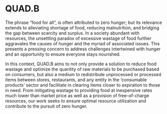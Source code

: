 # QUAD.B

The phrase “food for all”, is often attributed to zero hunger; but its relevance extends to alleviating shortage of food, reducing malnutrition, and bridging the gap between scarcity and surplus. In a society abundant with resources, the unsettling paradox of excessive wastage of food further aggravates the causes of hunger and the myriad of associated issues. This presents a pressing concern to address challenges intertwined with hunger and an opportunity to ensure everyone stays nourished. 

In this context, QUAD.B aims to not only provide a solution to reduce food wastage and optimize the quantity of raw materials to be purchased based on consumers, but also a medium to redistribute unprocessed or processed items between stores, restaurants, and any entity in the ‘consumable products’ sector and facilitate in clearing items closer to expiration to those in need. From mitigating wastage to providing food at inexpensive rates much lower than market price as well as a provision of free-of-charge resources, our work seeks to ensure optimal resource utilization and contribute to the pursuit of zero hunger.
